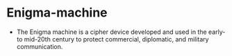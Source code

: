 # Enigma-machine

- The Enigma machine is a cipher device developed and used in the early- to mid-20th century to protect commercial, diplomatic, and military communication. 
